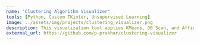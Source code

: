 ```yaml
---
name: "Clustering Algorithm Visualizer"
tools: [Python, Custom TKinter, Unsupervised Learning]
image: ../assets/img/projects/clustering_visualizer.png
description: This visualization tool applies KMeans, DB Scan, and Affinity Propagation clustering algorithms to datasets. It supports loading datasets (csv/xls/xlsx/mat), visualizing in 2D/3D plots, generating cluster analysis videos/slideshows, creating random datasets, and using PCA for high dimensionality data.
external_url: https://github.com/p-prakhar/clustering-visualizer
---
```



